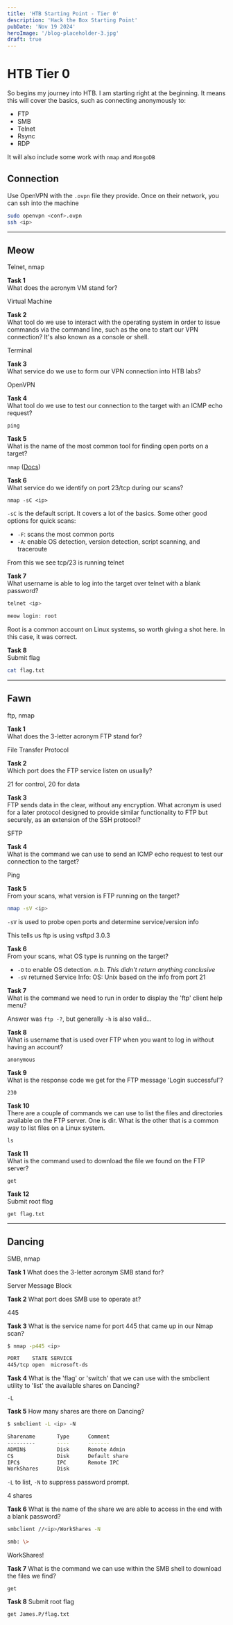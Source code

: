 ```yaml
---
title: 'HTB Starting Point - Tier 0'
description: 'Hack the Box Starting Point'
pubDate: 'Nov 19 2024'
heroImage: '/blog-placeholder-3.jpg'
draft: true
---
```


# HTB Tier 0

So begins my journey into HTB. I am starting right at the beginning. It means this will cover the basics, such as connecting anonymously to:
* FTP
* SMB
* Telnet
* Rsync
* RDP

It will also include some work with `nmap` and `MongoDB`

## Connection

Use OpenVPN with the `.ovpn` file they provide. Once on their network, you can ssh into the machine

```bash
sudo openvpn <conf>.ovpn
ssh <ip>
```

---

## Meow

Telnet, nmap

**Task 1**  
What does the acronym VM stand for?

Virtual Machine


**Task 2**  
What tool do we use to interact with the operating system in order to issue commands via the command line, such as the one to start our VPN connection? It's also known as a console or shell.

Terminal


**Task 3**  
What service do we use to form our VPN connection into HTB labs?

OpenVPN


**Task 4**  
What tool do we use to test our connection to the target with an ICMP echo request?

`ping`


**Task 5**  
What is the name of the most common tool for finding open ports on a target?

`nmap` ([Docs](https://nmap.org/book/nse-usage.html))


**Task 6**  
What service do we identify on port 23/tcp during our scans?

`nmap -sC <ip>`

`-sC` is the default script. It covers a lot of the basics. Some other good options for quick scans:
* `-F`: scans the most common ports
* `-A`: enable OS detection, version detection, script scanning, and traceroute

From this we see tcp/23 is running telnet


**Task 7**  
What username is able to log into the target over telnet with a blank password?

```bash
telnet <ip>

meow login: root
```

Root is a common account on Linux systems, so worth giving a shot here. In this case, it was correct.

**Task 8**  
Submit flag

```bash
cat flag.txt
```

---

## Fawn

ftp, nmap

**Task 1**  
What does the 3-letter acronym FTP stand for?

File Transfer Protocol


**Task 2**  
Which port does the FTP service listen on usually?

21 for control, 20 for data


**Task 3**  
FTP sends data in the clear, without any encryption. What acronym is used for a later protocol designed to provide similar functionality to FTP but securely, as an extension of the SSH protocol?

SFTP


**Task 4**  
What is the command we can use to send an ICMP echo request to test our connection to the target?

Ping


**Task 5**  
From your scans, what version is FTP running on the target?

```bash
nmap -sV <ip>
```

`-sV` is used to probe open ports and determine service/version info

This tells us ftp is using vsftpd 3.0.3

**Task 6**  
From your scans, what OS type is running on the target?

* `-O` to enable OS detection. *n.b. This didn't return anything conclusive*
* `-sV` returned Service Info: OS: Unix based on the info from port 21


**Task 7**  
What is the command we need to run in order to display the 'ftp' client help menu?

Answer was `ftp -?`, but generally `-h` is also valid...


**Task 8**  
What is username that is used over FTP when you want to log in without having an account?

`anonymous`


**Task 9**  
What is the response code we get for the FTP message 'Login successful'?

`230`


**Task 10**  
There are a couple of commands we can use to list the files and directories available on the FTP server. One is dir. What is the other that is a common way to list files on a Linux system.

`ls`


**Task 11**  
What is the command used to download the file we found on the FTP server?

`get`


**Task 12**  
Submit root flag

`get flag.txt`

---

## Dancing

SMB, nmap

**Task 1**
What does the 3-letter acronym SMB stand for?

Server Message Block


**Task 2**
What port does SMB use to operate at?

445


**Task 3**
What is the service name for port 445 that came up in our Nmap scan?

```bash
$ nmap -p445 <ip>

PORT    STATE SERVICE
445/tcp open  microsoft-ds
```




**Task 4**
What is the 'flag' or 'switch' that we can use with the smbclient utility to 'list' the available shares on Dancing?

`-L`


**Task 5**
How many shares are there on Dancing?

```bash
$ smbclient -L <ip> -N

Sharename       Type      Comment
---------       ----      -------
ADMIN$          Disk      Remote Admin
C$              Disk      Default share
IPC$            IPC       Remote IPC
WorkShares      Disk    
```

`-L` to list, `-N` to suppress password prompt. 

4 shares


**Task 6**
What is the name of the share we are able to access in the end with a blank password?

```bash
smbclient //<ip>/WorkShares -N

smb: \>
```

WorkShares!

**Task 7**
What is the command we can use within the SMB shell to download the files we find?

`get`


**Task 8**
Submit root flag

```bash
get James.P/flag.txt
```